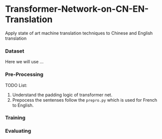# Transformer-Network-on-CN-EN-Translation
Apply state of art machine translation techniques to Chinese and English translation

### Dataset

Here we will use ...

### Pre-Processing

TODO List:

1. Understand the padding logic of transformer net.
2. Prepocess the sentenses follow the `prepro.py` which is used for French to English.

### Training

### Evaluating